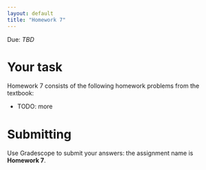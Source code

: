 ```yaml
---
layout: default
title: "Homework 7"
---
```


Due: *TBD*

# Your task

Homework 7 consists of the following homework problems from the textbook:

* TODO: more

# Submitting

Use Gradescope to submit your answers: the assignment name is **Homework 7**.
